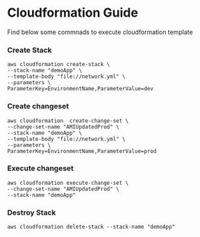 # Cloudformation Guide
Find below some commnads to execute cloudformation template

### Create Stack
```
aws cloudformation create-stack \
--stack-name "demoApp" \
--template-body "file://network.yml" \
--parameters \
ParameterKey=EnvironmentName,ParameterValue=dev
```

### Create changeset
```
aws cloudformation  create-change-set \
--change-set-name "AMIUpdatedProd" \
--stack-name "demoApp" \
--template-body "file://network.yml" \
--parameters \
ParameterKey=EnvironmentName,ParameterValue=prod
```

### Execute changeset
```
aws cloudformation execute-change-set \
--change-set-name "AMIUpdatedProd" \
--stack-name "demoApp"
```

### Destroy Stack
```
aws cloudformation delete-stack --stack-name "demoApp"
```